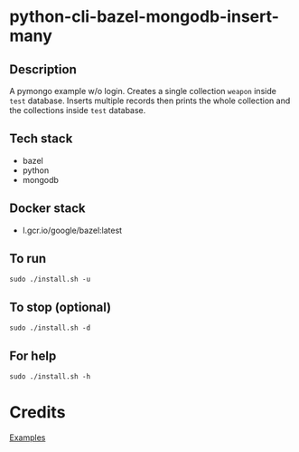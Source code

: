 # python-cli-bazel-mongodb-insert-many

## Description
A pymongo example w/o login.
Creates a single collection `weapon`
inside `test` database. Inserts multiple
records then prints the whole
collection and the collections inside
`test` database.

## Tech stack
- bazel
- python
- mongodb

## Docker stack
- l.gcr.io/google/bazel:latest

## To run
`sudo ./install.sh -u`

## To stop (optional)
`sudo ./install.sh -d`

## For help
`sudo ./install.sh -h`

# Credits
[Examples](https://pymongo.readthedocs.io/en/stable/tutorial.html)
